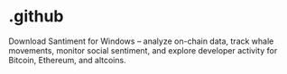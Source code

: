 # .github
Download Santiment for Windows – analyze on-chain data, track whale movements, monitor social sentiment, and explore developer activity for Bitcoin, Ethereum, and altcoins.
